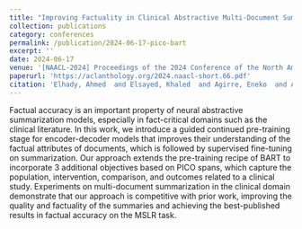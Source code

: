 ```yaml
---
title: "Improving Factuality in Clinical Abstractive Multi-Document Summarization through Guided Continued Pre-training"
collection: publications
category: conferences
permalink: /publication/2024-06-17-pico-bart
excerpt: ''
date: 2024-06-17
venue: '[NAACL-2024] Proceedings of the 2024 Conference of the North American Chapter of the Association for Computational Linguistics'
paperurl: 'https://aclanthology.org/2024.naacl-short.66.pdf'
citation: 'Elhady, Ahmed  and Elsayed, Khaled  and Agirre, Eneko  and Artetxe, Mikel'
---
```


Factual accuracy is an important property of neural abstractive summarization models, especially in fact-critical domains such as the clinical literature. In this work, we introduce a guided continued pre-training stage for encoder-decoder models that improves their understanding of the factual attributes of documents, which is followed by supervised fine-tuning on summarization. Our approach extends the pre-training recipe of BART to incorporate 3 additional objectives based on PICO spans, which capture the population, intervention, comparison, and outcomes related to a clinical study. Experiments on multi-document summarization in the clinical domain demonstrate that our approach is competitive with prior work, improving the quality and factuality of the summaries and achieving the best-published results in factual accuracy on the MSLR task.
